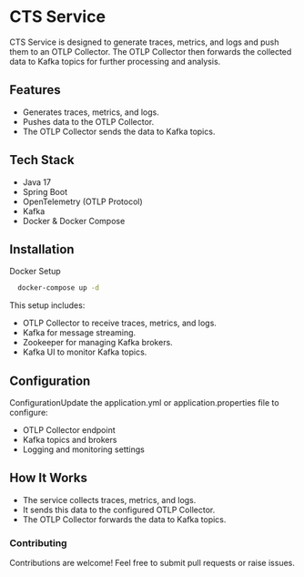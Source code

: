 
# CTS Service
CTS Service is designed to generate traces, metrics, and logs and push them to an OTLP Collector. The OTLP Collector then forwards the collected data to Kafka topics for further processing and analysis.

## Features

- Generates traces, metrics, and logs.
- Pushes data to the OTLP Collector.
- The OTLP Collector sends the data to Kafka topics.


## Tech Stack

- Java 17
- Spring Boot
- OpenTelemetry (OTLP Protocol)
- Kafka
- Docker & Docker Compose


## Installation

Docker Setup

```bash
  docker-compose up -d
```

This setup includes:
- OTLP Collector to receive traces, metrics, and logs.
- Kafka for message streaming.
- Zookeeper for managing Kafka brokers.
- Kafka UI to monitor Kafka topics.
    
## Configuration

ConfigurationUpdate the application.yml or application.properties file to configure:
- OTLP Collector endpoint
- Kafka topics and brokers
- Logging and monitoring settings

## How It Works
- The service collects traces, metrics, and logs.
- It sends this data to the configured OTLP Collector.
- The OTLP Collector forwards the data to Kafka topics.

### Contributing

Contributions are welcome! Feel free to submit pull requests or raise issues.